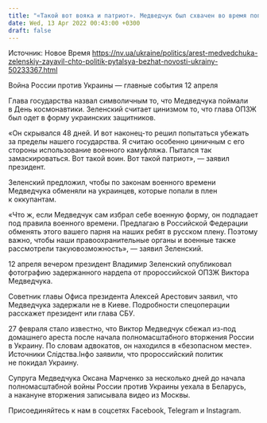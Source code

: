 ```yaml
---
title: "«Такой вот вояка и патриот». Медведчук был схвачен во время попытки бегства из Украины — Зеленский"
date: Wed, 13 Apr 2022 00:43:00 +0300
draft: false
---
```

Источник: Новое Время https://nv.ua/ukraine/politics/arest-medvedchuka-zelenskiy-zayavil-chto-politik-pytalsya-bezhat-novosti-ukrainy-50233367.html


Война России против Украины — главные события 12 апреля

 Глава государства назвал символичным то, что Медведчука поймали в День космонавтики. Зеленский считает цинизмом то, что глава ОПЗЖ был одет в форму украинских защитников.

«Он скрывался 48 дней. И вот наконец-то решил попытаться убежать за пределы нашего государства. Я считаю особенно циничным с его стороны использование военного камуфляжа. Пытался так замаскироваться. Вот такой воин. Вот такой патриот», — заявил президент.

Зеленский предложил, чтобы по законам военного времени Медведчука обменяли на украинцев, которые попали в плен к оккупантам.

«Что ж, если Медведчук сам избрал себе военную форму, он подпадает под правила военного времени. Предлагаю в Российской Федерации обменять этого вашего парня на наших ребят в русском плену. Поэтому важно, чтобы наши правоохранительные органы и военные также рассмотрели такую ​​возможность», — заявил Зеленский.

12 апреля вечером президент Владимир Зеленский опубликовал фотографию задержанного нардепа от пророссийской ОПЗЖ Виктора Медведчука.

Советник главы Офиса президента Алексей Арестович заявил, что Медведчука задержали не в Киеве. Подробности спецоперации расскажет президент или глава СБУ.

27 февраля стало известно, что Виктор Медведчук сбежал из-под домашнего ареста после начала полномасштабного вторжения России в Украину. По словам адвокатов, он находился в «безопасном месте». Источники Слідства.Інфо заявили, что пророссийский политик не покидал Украину.

Супруга Медведчука Оксана Марченко за несколько дней до начала полномасштабной войны России против Украины уехала в Беларусь, а накануне вторжения записывала видео из Москвы.

Присоединяйтесь к нам в соцсетях Facebook, Telegram и Instagram.

